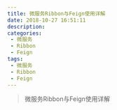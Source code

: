 ```yaml
---
title: 微服务Ribbon与Feign使用详解
date: 2018-10-27 16:51:11
description: 
categories:
 - 微服务
 - Ribbon
 - Feign
tags:
 - 微服务
 - Ribbon
 - Feign
---
```


> 微服务Ribbon与Feign使用详解